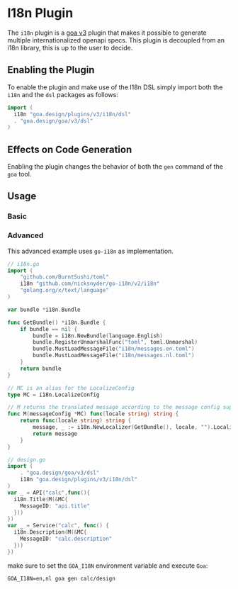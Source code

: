 # I18n Plugin

The `i18n` plugin is a [goa v3](https://github.com/goadesign/goa/tree/v3) plugin
that makes it possible to generate multiple internationalized openapi specs.
This plugin is decoupled from an i18n library, this is up to the user to decide. 

## Enabling the Plugin

To enable the plugin and make use of the I18n DSL simply import both the `i18n` and
the `dsl` packages as follows:

```go
import (
  i18n "goa.design/plugins/v3/i18n/dsl"
  . "goa.design/goa/v3/dsl"
)
```

## Effects on Code Generation

Enabling the plugin changes the behavior of both the `gen` command of the `goa` tool.


## Usage

### Basic 



### Advanced 

This advanced example uses `go-i18n` as implementation. 

```go
// i18n.go
import (
	"github.com/BurntSushi/toml"
	i18n "github.com/nicksnyder/go-i18n/v2/i18n"
	"golang.org/x/text/language"
)

var bundle *i18n.Bundle

func GetBundle() *i18n.Bundle {
	if bundle == nil {
		bundle = i18n.NewBundle(language.English)
		bundle.RegisterUnmarshalFunc("toml", toml.Unmarshal)
		bundle.MustLoadMessageFile("i18n/messages.en.toml")
		bundle.MustLoadMessageFile("i18n/messages.nl.toml")
	}
	return bundle
}

// MC is an alias for the LocalizeConfig
type MC = i18n.LocalizeConfig

// M returns the translated message according to the message config supplied
func M(messageConfig *MC) func(locale string) string {
	return func(locale string) string {
		message, _ := i18n.NewLocalizer(GetBundle(), locale, "").Localize(messageConfig)
		return message
	}
}

// design.go
import (
	. "goa.design/goa/v3/dsl"
	i18n "goa.design/plugins/v3/i18n/dsl"
)
var _ = API("calc",func(){
  i18n.Title(M(&MC{
    MessageID: "api.title" 
  }))
})
var _ = Service("calc", func() {  
  i18n.Description(M(&MC{
    MessageID: "calc.description" 
  }))
})
```

make sure to set the `GOA_I18N` environment variable and execute `Goa`: 

```
GOA_I18N=en,nl goa gen calc/design
```